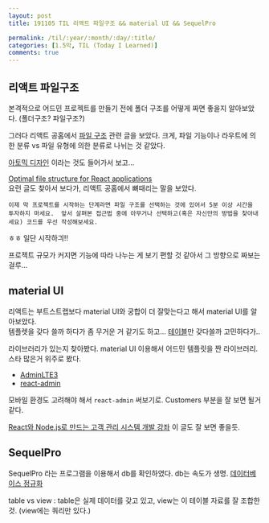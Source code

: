 ```yaml
---
layout: post
title: 191105 TIL 리액트 파일구조 && material UI && SequelPro

permalink: /til/:year/:month/:day/:title/
categories: [1.5막, TIL (Today I Learned)]
comments: true
---
```


## 리액트 파일구조 

본격적으로 어드민 프로젝트를 만들기 전에 폴더 구조를 어떻게 짜면 좋을지 알아보았다. (폴더구조? 파일구조?)

그러다 리액트 공홈에서 [파일 구조](https://ko.reactjs.org/docs/faq-structure.html) 관련 글을 보았다.
크게, 파일 기능이나 라우트에 의한 분류 vs 파일 유형에 의한 분류로 나뉘는 것 같았다.  

[아토믹 디자인](https://bradfrost.com/blog/post/atomic-web-design/https://bradfrost.com/blog/post/atomic-web-design/) 이라는 것도 
들어가서 보고... 

[Optimal file structure for React applications](https://medium.com/@Charles_Stover/optimal-file-structure-for-react-applications-f3e35ad0a145)  
요런 글도 찾아서 보다가, 리액트 공홈에서 뼈때리는 말을 보았다. 
 
`이제 막 프로젝트를 시작하는 단계라면 파일 구조를 선택하는 것에 있어서 5분 이상 시간을 투자하지 마세요. 
앞서 살펴본 접근법 중에 아무거나 선택하고(혹은 자신만의 방법을 찾아내세요) 코드를 우선 작성해보세요.`

ㅎㅎ 일단 시작하긔!! 

프로젝트 규모가 커지면 기능에 따라 나누는 게 보기 편할 것 같아서 그 방향으로 짜보는 걸루... 

## material UI

리액트는 부트스트랩보다 material UI와 궁합이 더 잘맞는다고 해서 material UI를 알아보았다.  
템플렛을 갖다 쓸까 하다가 좀 무거운 거 같기도 하고... [테이블](https://material-ui.com/components/tables/)만 갖다쓸까 고민하다가.. 

라이브러리가 있는지 찾아봤다. material UI 이용해서 어드민 템플릿을 짠 라이브러리. 스타 많은거 위주로 봤다. 


- [AdminLTE3](https://adminlte.io/themes/v3/pages/tables/data.html)
- [react-admin](https://marmelab.com/react-admin-demo/#/customers?filter=%7B%7D&order=DESC&page=1&perPage=25&sort=last_seen)  

모바일 환경도 고려해야 해서 `react-admin` 써보기로. Customers 부분을 잘 보면 될거 같다. 

[React와 Node.js로 만드는 고객 관리 시스템 개발 강좌](https://ndb796.tistory.com/254?category=1030599) 이 글도 잘 보면 좋을듯. 
 
## SequelPro 

SequelPro 라는 프로그램을 이용해서 db를 확인하였다. 
db는 속도가 생명. [데이터베이스 정규화](https://ko.wikipedia.org/wiki/%EB%8D%B0%EC%9D%B4%ED%84%B0%EB%B2%A0%EC%9D%B4%EC%8A%A4_%EC%A0%95%EA%B7%9C%ED%99%94)

table vs view 
: table은 실제 데이터를 갖고 있고, view는 이 테이블 자료를 잘 조합한 것. (view에는 쿼리만 있다.)

